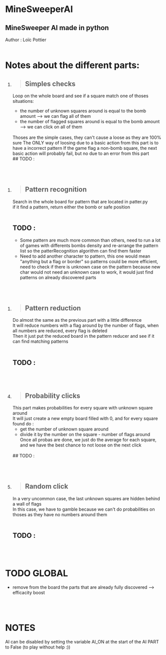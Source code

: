 # MineSweeperAI

## MineSweeper AI made in python
Author : Loïc Pottier  
<br/>
# Notes about the different parts:



1. > ## Simples checks
   
    Loop on the whole board and see if a square match one of thoses situations: 
    * the number of unknown squares around is equal to the bomb amount --> we can flag all of them  
    * the number of flagged squares around is equal to the bomb amount --> we can click on all of them  
    <br>
    Thoses are the simple cases, they can't cause a loose as they are 100% sure  
    The ONLY way of loosing due to a basic action from this part is to have a incorrect pattern  
    If the game flag a non-bomb square, the next basic action will probably fail, but no due to an error from this part  
    <br>
    ## TODO : 

<br>
<br>

1. > ## Pattern recognition  
    Search in the whole board for pattern that are located in patter.py  
    if it find a pattern, return either the bomb or safe position  
    <br>
    ## TODO :  
    * Some pattern are much more common than others, need to run a lot of games with differents bombs density and re-arrange the pattern list so the patterRecognition algorithm can find them faster  
    * Need to add another character to pattern, this one would mean "anything but a flag or border" so patterns could be more efficient,   
    need to check if there is unknown case on the pattern because new char would not need an unknown case to work, it would just find patterns on already discovered parts  
<br>
<br>

1. > ## Pattern reduction  
    Do almost the same as the previous part with a little difference  
    It will reduce numbers with a flag around by the number of flags, when all numbers are reduced, every flag is deleted  
    Then it just put the reduced board in the pattern reducer and see if it can find matching patterns  
    <br>
    ## TODO :  

<br>
<br>

4. > ## Probability clicks  
    This part makes probabilities for every square with unknown square around  
    It will just create a new empty board filled with 0, and for every square found do :  
    * get the number of unknown square around  
    * divide it by the number on the square - number of flags around  
    Once all probas are done, we just do the average for each square, and we have the best chance to not loose on the next click  
    <br>
    ## TODO :  

<br>
<br>

5. > ## Random click  
    In a very uncommon case, the last unknown squares are hidden behind a wall of flags  
    In this case, we have to gamble because we can't do probabilities on thoses as they have no numbers around them  
    <br>
    ## TODO :  

<br>
<br>

# TODO GLOBAL  

* remove from the board the parts that are already fully discovered --> efficacity boost  

<br>
<br>

# NOTES  

AI can be disabled by setting the variable AI_ON at the start of the AI PART to False (to play without help :))
